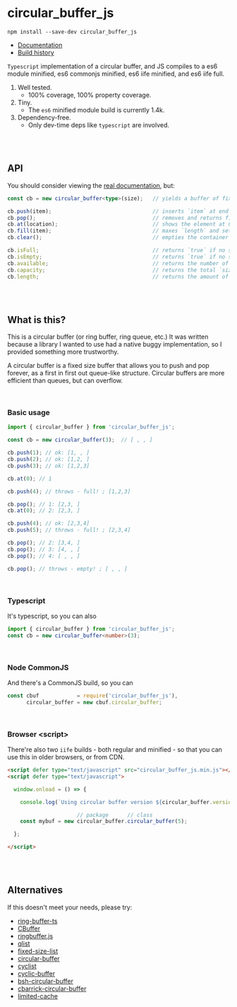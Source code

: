 # circular_buffer_js

```
npm install --save-dev circular_buffer_js
```

* [Documentation](https://stonecypher.github.io/circular_buffer_js/docs/)
* [Build history](https://github.com/StoneCypher/circular_buffer_js/actions)

`Typescript` implementation of a circular buffer, and JS compiles to a es6
module minified, es6 commonjs minified, es6 iife minified, and es6 iife full.

1. Well tested.
    * 100% coverage, 100% property coverage.
1. Tiny.
    * The `es6` minified module build is currently 1.4k.
1. Dependency-free.
    * Only dev-time deps like `typescript` are involved.





<br/><br/>

## API

You should consider viewing the [real documentation](https://stonecypher.github.io/circular_buffer_js/docs/), but:

```typescript
const cb = new circular_buffer<type>(size);   // yields a buffer of fixed size `size`

cb.push(item);                                // inserts `item` at end of `cb`, then returns `item`
cb.pop();                                     // removes and returns first element
cb.at(location);                              // shows the element at 0-indexed offset `location`
cb.fill(item);                                // maxes `length` and sets every element to `item`
cb.clear();                                   // empties the container

cb.isFull;                                    // returns `true` if no space left, `false` otherwise
cb.isEmpty;                                   // returns `true` if no space used, `false` otherwise
cb.available;                                 // returns the number of spaces remaining currently
cb.capacity;                                  // returns the total `size` allocated
cb.length;                                    // returns the amount of space currently used
```





<br/><br/>

## What is this?

This is a circular buffer (or ring buffer, ring queue, etc.)  It was written because a library I wanted
to use had a native buggy implementation, so I provided something more trustworthy.

A circular buffer is a fixed size buffer that allows you to push and pop forever, as a first in first
out queue-like structure.  Circular buffers are more efficient than queues, but can overflow.



<br/>

### Basic usage

```javascript
import { circular_buffer } from 'circular_buffer_js';

const cb = new circular_buffer(3);  // [ , , ]

cb.push(1); // ok: [1, , ]
cb.push(2); // ok: [1,2, ]
cb.push(3); // ok: [1,2,3]

cb.at(0); // 1

cb.push(4); // throws - full! ; [1,2,3]

cb.pop(); // 1: [2,3, ]
cb.at(0); // 2: [2,3, ]

cb.push(4); // ok: [2,3,4]
cb.push(5); // throws - full! ; [2,3,4]

cb.pop(); // 2: [3,4, ]
cb.pop(); // 3: [4, , ]
cb.pop(); // 4: [ , , ]

cb.pop(); // throws - empty! ; [ , , ]
```



<br/>

### Typescript

It's typescript, so you can also

```typescript
import { circular_buffer } from 'circular_buffer_js';
const cb = new circular_buffer<number>(3);
```



<br/>

### Node CommonJS

And there's a CommonJS build, so you can

```javascript
const cbuf            = require('circular_buffer_js'),
      circular_buffer = new cbuf.circular_buffer;
```



<br/>

### Browser &lt;script&gt;

There're also two `iife` builds - both regular and minified - so that you can use this in older browsers, or from CDN.

```html
<script defer type="text/javascript" src="circular_buffer_js.min.js"></script>
<script defer type="text/javascript">

  window.onload = () => {

    console.log(`Using circular buffer version ${circular_buffer.version}`);

                      // package      // class
    const mybuf = new circular_buffer.circular_buffer(5);

  };

</script>
```



<br/><br/>

## Alternatives

If this doesn't meet your needs, please try:

* [ring-buffer-ts](https://www.npmjs.com/package/ring-buffer-ts)
* [CBuffer](https://www.npmjs.com/package/CBuffer)
* [ringbuffer.js](https://www.npmjs.com/package/ringbufferjs)
* [qlist](https://www.npmjs.com/package/qlist)
* [fixed-size-list](https://www.npmjs.com/package/fixed-size-list)
* [circular-buffer](https://www.npmjs.com/package/circular-buffer)
* [cyclist](https://www.npmjs.com/package/cyclist)
* [cyclic-buffer](https://www.npmjs.com/package/cyclic-buffer)
* [bsh-circular-buffer](https://www.npmjs.com/package/bsh-circular-buffer)
* [cbarrick-circular-buffer](https://www.npmjs.com/package/cbarrick-circular-buffer)
* [limited-cache](https://www.npmjs.com/package/limited-cache)
